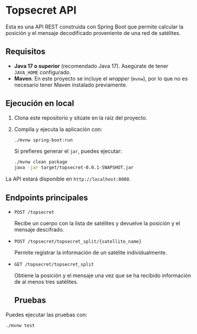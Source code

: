 # Topsecret API

Esta es una API REST construida con Spring Boot que permite calcular la posición y el mensaje decodificado proveniente de una red de satélites.

## Requisitos

- **Java 17 o superior** (recomendado Java 17). Asegúrate de tener `JAVA_HOME` configurado.
- **Maven**. En este proyecto se incluye el *wrapper* (`mvnw`), por lo que no es necesario tener Maven instalado previamente.

## Ejecución en local

1. Clona este repositorio y sitúate en la raíz del proyecto.

2. Compila y ejecuta la aplicación con:

   ```bash
   ./mvnw spring-boot:run
   ```

   Si prefieres generar el `jar`, puedes ejecutar:

   ```bash
   ./mvnw clean package
   java -jar target/topsecret-0.0.1-SNAPSHOT.jar
   ```

La API estará disponible en `http://localhost:8080`.

## Endpoints principales

- `POST /topsecret`

  Recibe un cuerpo con la lista de satélites y devuelve la posición y el mensaje descifrado.

- `POST /topsecret/topsecret_split/{satellite_name}`

  Permite registrar la información de un satélite individualmente.

- `GET /topsecret/topsecret_split`

  Obtiene la posición y el mensaje una vez que se ha recibido información de al menos tres satélites.
  ## Pruebas

Puedes ejecutar las pruebas con:

```bash
./mvnw test
```

